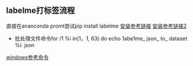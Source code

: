 ## labelme打标签流程

直接在ananconda promt尝试pip install labelme
[安装参考链接](https://www.jianshu.com/p/db49837b019a)
[安装参考链接2](https://blog.csdn.net/zong596568821xp/article/details/83375227)

* 批处理文件命令for /1 %i in(1，1,    63) do echo 1abe1me_ json_ to_ dataset %i. json 

[windows参考命令](https://blog.csdn.net/weixin_34250434/article/details/89420431?spm=1001.2101.3001.6650.2&utm_medium=distribute.pc_relevant.none-task-blog-2%7Edefault%7ECTRLIST%7ERate-2.pc_relevant_default&depth_1-utm_source=distribute.pc_relevant.none-task-blog-2%7Edefault%7ECTRLIST%7ERate-2.pc_relevant_default&utm_relevant_index=5)
